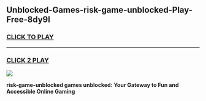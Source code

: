 
## Unblocked-Games-risk-game-unblocked-Play-Free-8dy9l
<h3>
<a href="https://premium76.site?title=risk-game-unblocked&ref=21A">CLICK TO PLAY</a></h3>
<hr>

<h3>
<a href="https://premium76.site?title=risk-game-unblocked&ref=21A">CLICK 2 PLAY</a>
  
</h3>

<a href="https://premium76.site?title=risk-game-unblocked&ref=21A"><img src="https://clearcache.store/games.png"></a>


**risk-game-unblocked games unblocked: Your Gateway to Fun and Accessible Online Gaming**
